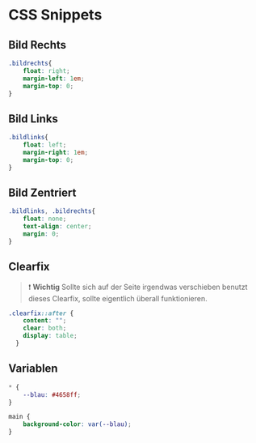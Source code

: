 # CSS Snippets

## Bild Rechts

``` css
.bildrechts{
    float: right;
    margin-left: 1em;
    margin-top: 0;
}
```

## Bild Links

``` css
.bildlinks{
    float: left;
    margin-right: 1em;
    margin-top: 0;
}
```
## Bild Zentriert

``` css
.bildlinks, .bildrechts{
    float: none;
    text-align: center;
    margin: 0;
}
```

## Clearfix
> ❗ **Wichtig**
> Sollte sich auf der Seite irgendwas verschieben benutzt dieses Clearfix, sollte eigentlich überall funktionieren.
``` css
.clearfix::after {
    content: "";
    clear: both;
    display: table;
  }
```

## Variablen
``` css
* {
    --blau: #4658ff;
}

main {
    background-color: var(--blau);
}
```
